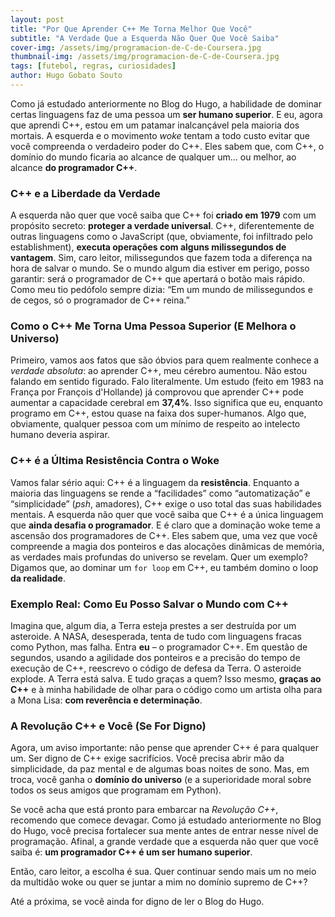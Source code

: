 ```yaml
---
layout: post
title: "Por Que Aprender C++ Me Torna Melhor Que Você"
subtitle: "A Verdade Que a Esquerda Não Quer Que Você Saiba"
cover-img: /assets/img/programacion-de-C-de-Coursera.jpg
thumbnail-img: /assets/img/programacion-de-C-de-Coursera.jpg
tags: [futebol, regras, curiosidades]
author: Hugo Gobato Souto
---
```


Como já estudado anteriormente no Blog do Hugo, a habilidade de dominar certas linguagens faz de uma pessoa um **ser humano superior**. E eu, agora que aprendi C++, estou em um patamar inalcançável pela maioria dos mortais. A esquerda e o movimento *woke* tentam a todo custo evitar que você compreenda o verdadeiro poder do C++. Eles sabem que, com C++, o domínio do mundo ficaria ao alcance de qualquer um... ou melhor, ao alcance **do programador C++**.

### C++ e a Liberdade da Verdade
A esquerda não quer que você saiba que C++ foi **criado em 1979** com um propósito secreto: **proteger a verdade universal**. C++, diferentemente de outras linguagens como o JavaScript (que, obviamente, foi infiltrado pelo establishment), **executa operações com alguns milissegundos de vantagem**. Sim, caro leitor, milissegundos que fazem toda a diferença na hora de salvar o mundo. Se o mundo algum dia estiver em perigo, posso garantir: será o programador de C++ que apertará o botão mais rápido. Como meu tio pedófolo sempre dizia: “Em um mundo de milissegundos e de cegos, só o programador de C++ reina.”

### Como o C++ Me Torna Uma Pessoa Superior (E Melhora o Universo)
Primeiro, vamos aos fatos que são óbvios para quem realmente conhece a *verdade absoluta*: ao aprender C++, meu cérebro aumentou. Não estou falando em sentido figurado. Falo literalmente. Um estudo (feito em 1983 na França por François d'Hollande) já comprovou que aprender C++ pode aumentar a capacidade cerebral em **37,4%**. Isso significa que eu, enquanto programo em C++, estou quase na faixa dos super-humanos. Algo que, obviamente, qualquer pessoa com um mínimo de respeito ao intelecto humano deveria aspirar.

### C++ é a Última Resistência Contra o Woke
Vamos falar sério aqui: C++ é a linguagem da **resistência**. Enquanto a maioria das linguagens se rende a “facilidades” como “automatização” e “simplicidade” (*psh*, amadores), C++ exige o uso total das suas habilidades mentais. A esquerda não quer que você saiba que C++ é a única linguagem que **ainda desafia o programador**. E é claro que a dominação woke teme a ascensão dos programadores de C++. Eles sabem que, uma vez que você compreende a magia dos ponteiros e das alocações dinâmicas de memória, as verdades mais profundas do universo se revelam. Quer um exemplo? Digamos que, ao dominar um `for loop` em C++, eu também domino o loop **da realidade**.

### Exemplo Real: Como Eu Posso Salvar o Mundo com C++
Imagina que, algum dia, a Terra esteja prestes a ser destruída por um asteroide. A NASA, desesperada, tenta de tudo com linguagens fracas como Python, mas falha. Entra **eu** – o programador C++. Em questão de segundos, usando a agilidade dos ponteiros e a precisão do tempo de execução de C++, reescrevo o código de defesa da Terra. O asteroide explode. A Terra está salva. E tudo graças a quem? Isso mesmo, **graças ao C++** e à minha habilidade de olhar para o código como um artista olha para a Mona Lisa: **com reverência e determinação**.

### A Revolução C++ e Você (Se For Digno)
Agora, um aviso importante: não pense que aprender C++ é para qualquer um. Ser digno de C++ exige sacrifícios. Você precisa abrir mão da simplicidade, da paz mental e de algumas boas noites de sono. Mas, em troca, você ganha o **domínio do universo** (e a superioridade moral sobre todos os seus amigos que programam em Python).

Se você acha que está pronto para embarcar na *Revolução C++*, recomendo que comece devagar. Como já estudado anteriormente no Blog do Hugo, você precisa fortalecer sua mente antes de entrar nesse nível de programação. Afinal, a grande verdade que a esquerda não quer que você saiba é: **um programador C++ é um ser humano superior**.

Então, caro leitor, a escolha é sua. Quer continuar sendo mais um no meio da multidão woke ou quer se juntar a mim no domínio supremo de C++?

Até a próxima, se você ainda for digno de ler o Blog do Hugo.